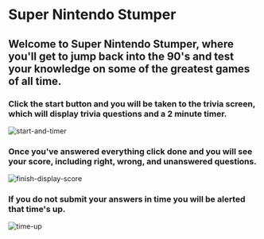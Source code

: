 # Super Nintendo Stumper

## Welcome to Super Nintendo Stumper, where you'll get to jump back into the 90's and test your knowledge on some of the greatest games of all time.

### Click the start button and you will be taken to the trivia screen, which will display trivia questions and a 2 minute timer.

![start-and-timer](https://user-images.githubusercontent.com/38331735/68703696-1f163a00-0559-11ea-9099-2da3f47a11d1.gif)

### Once you've answered everything click done and you will see your score, including right, wrong, and unanswered questions.

![finish-display-score](https://user-images.githubusercontent.com/38331735/68704115-cd21e400-0559-11ea-8984-91a98483b07b.gif)

### If you do not submit your answers in time you will be alerted that time's up.

![time-up](https://user-images.githubusercontent.com/38331735/68704126-d01cd480-0559-11ea-9e44-dae74fb10980.gif)
